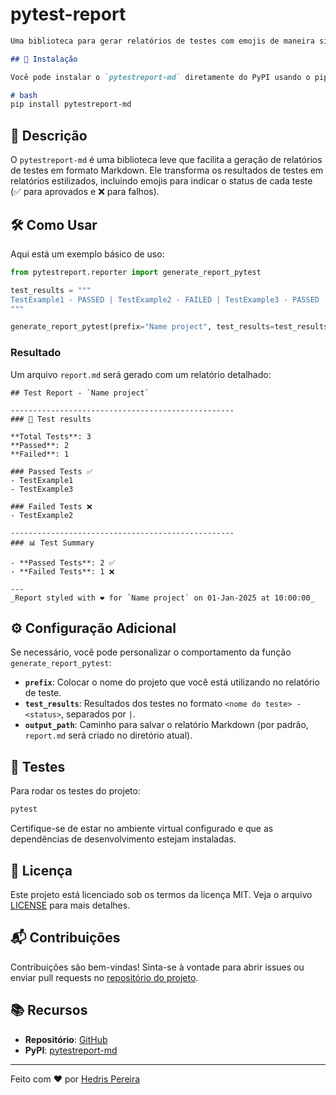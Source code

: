 # pytest-report

```markdown
Uma biblioteca para gerar relatórios de testes com emojis de maneira simples e estilizada!

## 🚀 Instalação

Você pode instalar o `pytestreport-md` diretamente do PyPI usando o pip:

# bash
pip install pytestreport-md
```

## 📄 Descrição

O `pytestreport-md` é uma biblioteca leve que facilita a geração de relatórios de testes em formato Markdown. Ele transforma os resultados de testes em relatórios estilizados, incluindo emojis para indicar o status de cada teste (✅ para aprovados e ❌ para falhos).

## 🛠️ Como Usar

Aqui está um exemplo básico de uso:

```python
from pytestreport.reporter import generate_report_pytest

test_results = """
TestExample1 - PASSED | TestExample2 - FAILED | TestExample3 - PASSED
"""

generate_report_pytest(prefix="Name project", test_results=test_results, output_path="report.md")
```

### Resultado

Um arquivo `report.md` será gerado com um relatório detalhado:

```
## Test Report - `Name project`

--------------------------------------------------
### 📝 Test results

**Total Tests**: 3  
**Passed**: 2  
**Failed**: 1  

### Passed Tests ✅
- TestExample1
- TestExample3

### Failed Tests ❌
- TestExample2

--------------------------------------------------
### 📊 Test Summary

- **Passed Tests**: 2 ✅
- **Failed Tests**: 1 ❌

---
_Report styled with ❤️ for `Name project` on 01-Jan-2025 at 10:00:00_
```

## ⚙️ Configuração Adicional

Se necessário, você pode personalizar o comportamento da função `generate_report_pytest`:

- **`prefix`**: Colocar o nome do projeto que você está utilizando no relatório de teste.
- **`test_results`**: Resultados dos testes no formato `<nome do teste> - <status>`, separados por `|`.
- **`output_path`**: Caminho para salvar o relatório Markdown (por padrão, `report.md` será criado no diretório atual).

## 🧪 Testes

Para rodar os testes do projeto:

```bash
pytest
```

Certifique-se de estar no ambiente virtual configurado e que as dependências de desenvolvimento estejam instaladas.

## 📝 Licença

Este projeto está licenciado sob os termos da licença MIT. Veja o arquivo [LICENSE](LICENSE) para mais detalhes.

## 📬 Contribuições

Contribuições são bem-vindas! Sinta-se à vontade para abrir issues ou enviar pull requests no [repositório do projeto](https://github.com/Hedriss10/pytest-report).

## 📚 Recursos

- **Repositório**: [GitHub](https://github.com/Hedriss10/pytest-report)
- **PyPI**: [pytestreport-md](https://pypi.org/project/pytestreport-md/)

---

Feito com ❤️ por [Hedris Pereira](https://github.com/Hedriss10)

